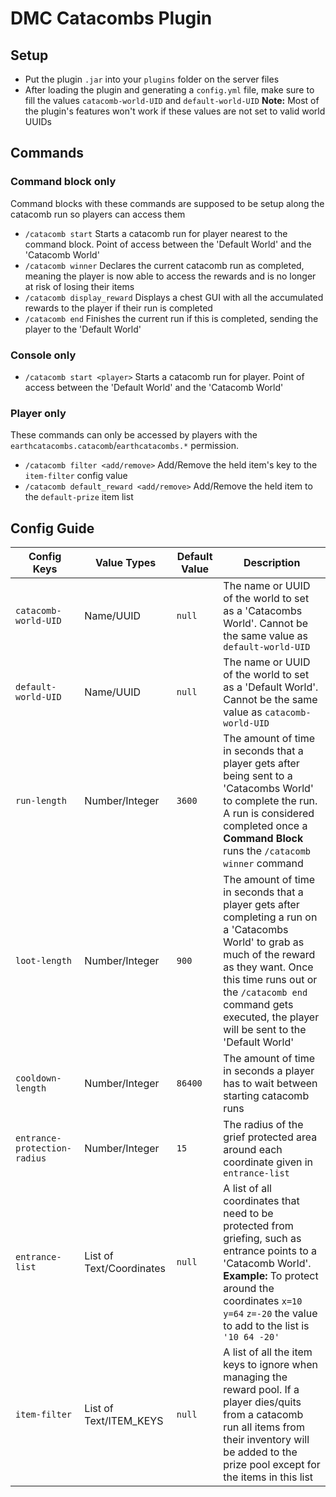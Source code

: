 # DMC Catacombs Plugin

## Setup

- Put the plugin `.jar` into your `plugins` folder on the server files
- After loading the plugin and generating a `config.yml` file, make sure to fill the values `catacomb-world-UID` and `default-world-UID`
  **Note:** Most of the plugin's features won't work if these values are not set to valid world UUIDs

## Commands

### Command block only

Command blocks with these commands are supposed to be setup along the catacomb run so players can access them

- `/catacomb start` Starts a catacomb run for player nearest to the command block. Point of access between the 'Default World' and the 'Catacomb World'
- `/catacomb winner` Declares the current catacomb run as completed, meaning the player is now able to access the rewards and is no longer at risk of losing their items
- `/catacomb display_reward` Displays a chest GUI with all the accumulated rewards to the player if their run is completed
- `/catacomb end` Finishes the current run if this is completed, sending the player to the 'Default World'

### Console only

- `/catacomb start <player>` Starts a catacomb run for player. Point of access between the 'Default World' and the 'Catacomb World'

### Player only

These commands can only be accessed by players with the `earthcatacombs.catacomb`/`earthcatacombs.*` permission.

- `/catacomb filter <add/remove>` Add/Remove the held item's key to the `item-filter` config value
- `/catacomb default_reward <add/remove>` Add/Remove the held item to the `default-prize` item list

## Config Guide

| Config Keys                  | Value Types              | Default Value | Description                                                                                                                                                                                                                                                     |
| ---------------------------- | ------------------------ | ------------- | --------------------------------------------------------------------------------------------------------------------------------------------------------------------------------------------------------------------------------------------------------------- |
| `catacomb-world-UID`         | Name/UUID                | `null`        | The name or UUID of the world to set as a 'Catacombs World'. Cannot be the same value as `default-world-UID`                                                                                                                                                            |
| `default-world-UID`          | Name/UUID                | `null`        | The name or UUID of the world to set as a 'Default World'. Cannot be the same value as `catacomb-world-UID`                                                                                                                                                             |
| `run-length`                 | Number/Integer           | `3600`        | The amount of time in seconds that a player gets after being sent to a 'Catacombs World' to complete the run. A run is considered completed once a **Command Block** runs the `/catacomb winner` command                                                        |
| `loot-length`                | Number/Integer           | `900`         | The amount of time in seconds that a player gets after completing a run on a 'Catacombs World' to grab as much of the reward as they want. Once this time runs out or the `/catacomb end` command gets executed, the player will be sent to the 'Default World' |
| `cooldown-length`            | Number/Integer           | `86400`       | The amount of time in seconds a player has to wait between starting catacomb runs                                                                                                                                                                               |
| `entrance-protection-radius` | Number/Integer           | `15`          | The radius of the grief protected area around each coordinate given in `entrance-list`                                                                                                                                                                          |
| `entrance-list`              | List of Text/Coordinates | `null`        | A list of all coordinates that need to be protected from griefing, such as entrance points to a 'Catacomb World'. **Example:** To protect around the coordinates `x=10` `y=64` `z=-20` the value to add to the list is `'10 64 -20'`                            |
| `item-filter`                | List of Text/ITEM_KEYS   | `null`        | A list of all the item keys to ignore when managing the reward pool. If a player dies/quits from a catacomb run all items from their inventory will be added to the prize pool except for the items in this list                                                |
